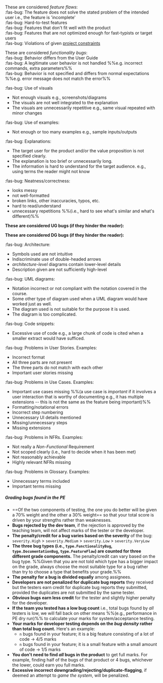 <div id="featureFlaws">

These are considered _feature flaws_:<br>
:fas-bug: The feature does not solve the stated problem of the intended user i.e., the feature is 'incomplete'<br>
:fas-bug: Hard-to-test features<br>
:fas-bug: Features that don't fit well with the product<br>
:fas-bug: Features that are not optimized enough for fast-typists or target users<br>
:fas-bug: Violations of given [project constraints](tp-constraints.md)
</div>

<div id="functionalityBugs">

These are considered _functionality bugs_:<br>
:fas-bug: Behavior differs from the User Guide<br>
:fas-bug: A legitimate user behavior is not handled %%e.g. incorrect commands, extra parameters%%<br>
:fas-bug: Behavior is not specified and differs from normal expectations %%e.g. error message does not match the error%%<br>
</div>

<div id="generalDocBugs">

<span id="visualsBugs">

:fas-bug: Use of visuals
* Not enough visuals e.g., screenshots/diagrams
* The visuals are not well integrated to the explanation
* The visuals are unnecessarily repetitive e.g., same visual repeated with minor changes
</span>
<span id="examplesBugs">

:fas-bug: Use of examples:
* Not enough or too many examples e.g., sample inputs/outputs
</span>
<span id="explanationBugs">

:fas-bug: Explanations:
* The target user for the product and/or the value proposition is not specified clearly.
* The explanation is too brief or unnecessarily long.
* The information is hard to understand for the target audience. e.g., using terms the reader might not know
</span>
<span id="neatnessBugs">

:fas-bug: Neatness/correctness:
* looks messy
* not well-formatted
* broken links, other inaccuracies, typos, etc.
* hard to read/understand
* unnecessary repetitions %%(i.e., hard to see what's similar and what's different)%%
</span>
</div>

<div id="ugBugs">

**These are considered UG bugs (if they hinder the reader):**<br>
<include src="tp-grading-bugs-fragment.md#generalDocBugs" />
</div>

<div id="dgBugs">

**These are considered DG bugs (if they hinder the reader):**

<panel type="seamless" header="Those given as possible UG bugs ...">
<include src="tp-grading-bugs-fragment.md#ugBugs" />
</panel>

<span tags="m--cs2103" id="architectureDiagramBugs">

:fas-bug: Architecture:
* Symbols used are not intuitive
* Indiscriminate use of double-headed arrows
* <tooltip content="e.g., the sequence diagram showing interactions between main components">_architecture-level_</tooltip> diagrams contain lower-level details
* Description given are not sufficiently high-level
</span>
<span id="umlDiagramBugs">

:fas-bug: UML diagrams:
* Notation incorrect or not compliant with the notation covered in the course.
* Some other type of diagram used when a UML diagram would have worked just as well.
* The diagram used is not suitable for the purpose it is used.
* The diagram is too complicated.
</span>
<span id="codeSnippetBugs">

:fas-bug: Code snippets:
* Excessive use of code e.g., a large chunk of code is cited when a smaller extract would have sufficed.
</span>
<span id="userStoryBugs">

:fas-bug: Problems in User Stories. Examples:
* Incorrect format
* All three parts are not present
* The three parts do not match with each other
* Important user stories missing
</span>
<span tags="m--cs2103" id="useCaseBugs">

:fas-bug: Problems in Use Cases. Examples:
* Important use cases missing %%(a use case is _important_ if it involves a user interaction that is worthy of documenting e.g., it has multiple extensions -- this is not the same as the feature being important)%%
* Formatting/notational errors
* Incorrect step numbering
* Unnecessary UI details mentioned
* Missing/unnecessary steps
* Missing extensions
</span>
<span id="nfrBugs">

:fas-bug: Problems in NFRs. Examples:
* Not really a _Non-Functional_ Requirement
* Not scoped clearly (i.e., hard to decide when it has been met)
* Not reasonably achievable
* Highly relevant NFRs missing
</span>
<span id="glossaryBugs">

:fas-bug: Problems in Glossary. Examples:
* Unnecessary terms included
* Important terms missing
</span>
</div>

<div id="bugCalculationNotes">

##### Grading bugs found in the PE

* ==Of the <popover content="1. _Developer Testing_ component -- based on the bugs found in your code;<br>2. _System/Acceptance Testing_ component -- based on the bugs found in others' code">two components of testing</popover>, the one you do better will be given a 70% weight and the other a 30% weight== so that your total score is driven by your strengths rather than weaknesses.
* **Bugs rejected by the dev team**, if the rejection is approved by the teaching team, will not affect marks of the tester or the developer.
* **The penalty/credit for a bug varies based on the severity** of the bug: `severity.High` > `severity.Medium` > `severity.Low` > `severity.VeryLow`
* **The three bug types (i.e., `type.FunctionalityBug`, `type.DocumentationBug`, `type.FeatureFlaw`) are counted for three different grade components.** The penalty/credit can vary based on the bug type. %%Given that you are not told which type has a bigger impact on the grade, always choose the most suitable type for a bug rather than try to choose a type that benefits your grade.%%
* **The penalty for a bug is divided equally** among <popover content="In the PE, each team get to decide who are the assignees for each bug report they received">assignees</popover>.
* **Developers are not penalized for duplicate bug reports** they received but the testers earn credit for duplicate bug reports they submitted, provided the duplicates are not submitted by the same tester.
* **<tooltip content="i.e., the same bug reported by many testers">_Obvious_ bugs</tooltip> earn less credit** for the tester and slightly higher penalty for the developer.
* **If the team you tested has a low bug count** i.e., total bugs found by _all_ testers is low, we will fall back on other means %%(e.g., performance in PE dry run)%% to calculate your marks for system/acceptance testing.
* **Your marks for developer testing depends on the _bug density_ rather than total bug count.** Here's an example:
  * `n` bugs found in your feature; it is a big feature consisting of a lot of code → 4/5 marks
  * `n` bugs found in your feature; it is a small feature with a small amount of code → 1/5 marks
* **You don't need to find _all_ bugs in the product** to get full marks. For example, finding half of the bugs of that product or 4 bugs, whichever the lower, could earn you full marks.
* **Excessive incorrect downgrading/rejecting/<tooltip content="marking as duplicates">duplicate-flagging</tooltip>**, if deemed an attempt to _game the system_, will be penalized.
</div>
